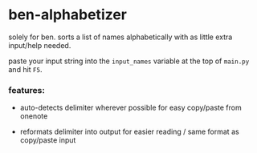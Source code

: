 # ben-alphabetizer
 
solely for ben. sorts a list of names alphabetically with as little extra input/help needed.

paste your input string into the `input_names` variable at the top of `main.py` and hit `F5`.

### features:

- auto-detects delimiter wherever possible for easy copy/paste from onenote

- reformats delimiter into output for easier reading / same format as copy/paste input